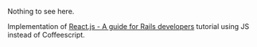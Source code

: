Nothing to see here.

Implementation of [React.js - A guide for Rails developers](https://www.airpair.com/reactjs/posts/reactjs-a-guide-for-rails-developers) tutorial using JS instead of Coffeescript.
